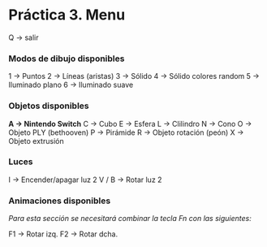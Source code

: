 # Práctica 3. Menu

Q → salir

### Modos de dibujo disponibles

1 → Puntos
2 → Líneas (aristas)
3 → Sólido
4 → Sólido colores random
5 → Iluminado plano
6 → Iluminado suave
### Objetos disponibles
**A → Nintendo Switch**
C → Cubo
E → Esfera
L → Clilindro
N → Cono
O → Objeto PLY (bethooven)
P → Pirámide
R → Objeto rotación (peón)
X → Objeto extrusión

### Luces
I → Encender/apagar luz 2
V / B → Rotar luz 2

### Animaciones disponibles

_Para esta sección se necesitará combinar la tecla Fn con las siguientes:_

F1 → Rotar izq.
F2 → Rotar dcha.

